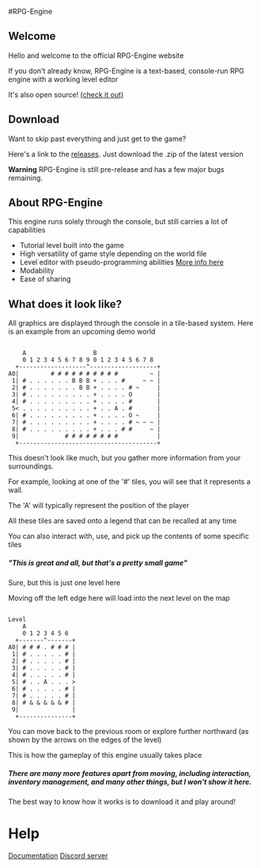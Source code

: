 #RPG-Engine

## Welcome

Hello and welcome to the official RPG-Engine website

If you don't already know, RPG-Engine is a text-based, console-run RPG engine with a working level editor

It's also open source! [(check it out)](https://github.com/Panadero1/RPG-Engine)

## Download

Want to skip past everything and just get to the game?

Here's a link to the [releases](https://github.com/Panadero1/RPG-Engine/releases). Just download the .zip of the latest version

**Warning** RPG-Engine is still pre-release and has a few major bugs remaining.

## About RPG-Engine

This engine runs solely through the console, but still carries a lot of capabilities

- Tutorial level built into the game
- High versatility of game style depending on the world file
- Level editor with pseudo-programming abilities [More info here](https://github.com/Panadero1/RPG-Engine/wiki/Level-Editor-Tutorial#connections)
- Modability
- Ease of sharing

## What does it look like?

All graphics are displayed through the console in a tile-based system. Here is an example from an upcoming demo world

```Example1

    A                   B
    0 1 2 3 4 5 6 7 8 9 0 1 2 3 4 5 6 7 8
  +-------------------^-------------------+
A0|         # # # # # # # # # #         ~ |
 1| # . . . . . . B B B + . . . #     ~ ~ |
 2| # . . . . . . . B B + . . . . # ~     |
 3| # . . . . . . . . . + . . . . O       |
 4| # . . . . . . . . . + . . . . #       |
 5< . . . . . . . . . . + . . A . #       |
 6| # . . . . . . . . . + . . . . O ~     |
 7| # . . . . . . . . . + . . . . # ~ ~ ~ |
 8| # . . . . . . . . . + . . . # #     ~ |
 9|             # # # # # # # #           |
  +---------------------------------------+

```

This doesn't look like much, but you gather more information from your surroundings.

For example, looking at one of the '#' tiles, you will see that it represents a wall.

The 'A' will typically represent the position of the player

All these tiles are saved onto a legend that can be recalled at any time

You can also interact with, use, and pick up the contents of some specific tiles

##### "This is great and all, but that's a pretty small game"

Sure, but this is just one level here

Moving off the left edge here will load into the next level on the map

```Example2

Level
    A
    0 1 2 3 4 5 6
  +-------^-------+
A0| # # # . # # # |
 1| # . . . . . # |
 2| # . . . . . # |
 3| # . . . . . # |
 4| # . . . . . # |
 5| # . . A . . . >
 6| # . . . . . # |
 7| # . . . . . # |
 8| # & & & & & # |
 9|               |
  +---------------+

```

You can move back to the previous room or explore further northward (as shown by the arrows on the edges of the level)

This is how the gameplay of this engine usually takes place

##### There are many more features apart from moving, including interaction, inventory management, and many other things, but I won't show it here.
The best way to know how it works is to download it and play around!

# Help

[Documentation](https://github.com/Panadero1/RPG-Engine/wiki)
[Discord server](https://discord.com/invite/ah7TKgQQ5J)
